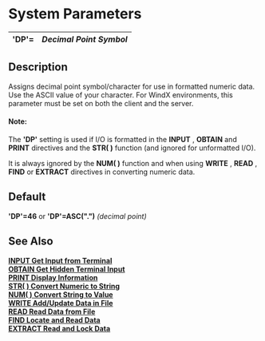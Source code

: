 # System Parameters

**'DP'=** |  **_Decimal Point Symbol_**  
---|---  
  
##  Description

Assigns decimal point symbol/character for use in formatted numeric data. Use the ASCII value of your character. For WindX environments, this parameter must be set on both the client and the server.

#### **Note:**  
The **'DP'** setting is used if I/O is formatted in the **INPUT** , **OBTAIN** and **PRINT** directives and the **STR( )** function (and ignored for unformatted I/O).  
  
It is always ignored by the **NUM( )** function and when using **WRITE** , **READ** , **FIND** or **EXTRACT** directives in converting numeric data.

##  Default

**'DP'=46** or **'DP'=ASC(".")**  _(decimal point)_

## See Also

**[INPUT Get Input from Terminal](../directives/input.md)**  
**[OBTAIN Get Hidden Terminal Input](../directives/obtain.md)**  
**[PRINT Display Information](../directives/print.md)  
[STR( ) Convert Numeric to String](../functions/str.md)  
[NUM( ) Convert String to Value](../functions/num.md)  
[WRITE Add/Update Data in File](../directives/write.md)**  
**[READ Read Data from File](../directives/read.md)**  
**[FIND Locate and Read Data](../directives/find.md)**  
**[EXTRACT Read and Lock Data](../directives/extract.md)**
